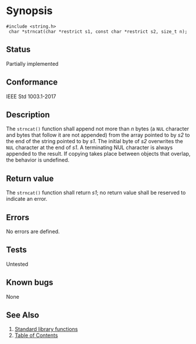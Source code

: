 # Synopsis 
`#include <string.h>`</br>
` char *strncat(char *restrict s1, const char *restrict s2, size_t n);`</br>

## Status
Partially implemented
## Conformance
IEEE Std 1003.1-2017
## Description

The `strncat()` function shall append not more than _n_ bytes (a `NUL` character and bytes that follow it are not
appended) from the array pointed to by _s2_ to the end of the string pointed to by _s1_. The initial byte of _s2_
overwrites the `NUL` character at the end of _s1_. A terminating NUL character is always appended to the result. If copying
takes place between objects that overlap, the behavior is undefined.


## Return value


The `strncat()` function shall return _s1_; no return value shall be reserved to indicate an error.


## Errors


No errors are defined.


## Tests

Untested

## Known bugs

None

## See Also 
1. [Standard library functions](../README.md)
2. [Table of Contents](../../../README.md)
